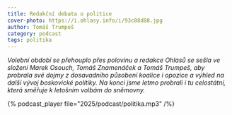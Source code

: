 ```yaml
---
title: Redakční debata o politice
cover-photo: https://i.ohlasy.info/i/93c88d88.jpg
author: Tomáš Trumpeš
category: podcast
tags: politika
---
```


*Volební období se přehouplo přes polovinu a redakce Ohlasů se sešla ve složení Marek Osouch, Tomáš Znamenáček a Tomáš Trumpeš, aby probrala své dojmy z dosavadního působení koalice i opozice a výhled na další vývoj boskovické politiky. Na konci jsme letmo probrali i tu celostátní, která směřuje k letošním volbám do sněmovny.*

{% podcast_player file="2025/podcast/politika.mp3" /%}